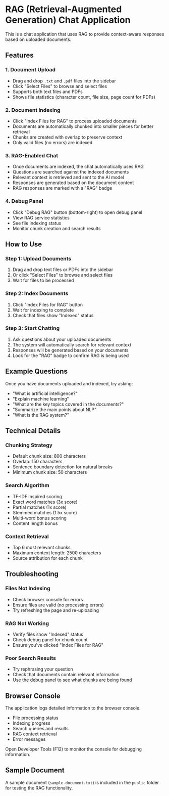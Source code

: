 # RAG (Retrieval-Augmented Generation) Chat Application

This is a chat application that uses RAG to provide context-aware responses based on uploaded documents.

## Features

### 1. Document Upload

- Drag and drop `.txt` and `.pdf` files into the sidebar
- Click "Select Files" to browse and select files
- Supports both text files and PDFs
- Shows file statistics (character count, file size, page count for PDFs)

### 2. Document Indexing

- Click "Index Files for RAG" to process uploaded documents
- Documents are automatically chunked into smaller pieces for better retrieval
- Chunks are created with overlap to preserve context
- Only valid files (no errors) are indexed

### 3. RAG-Enabled Chat

- Once documents are indexed, the chat automatically uses RAG
- Questions are searched against the indexed documents
- Relevant context is retrieved and sent to the AI model
- Responses are generated based on the document content
- RAG responses are marked with a "RAG" badge

### 4. Debug Panel

- Click "Debug RAG" button (bottom-right) to open debug panel
- View RAG service statistics
- See file indexing status
- Monitor chunk creation and search results

## How to Use

### Step 1: Upload Documents

1. Drag and drop text files or PDFs into the sidebar
2. Or click "Select Files" to browse and select files
3. Wait for files to be processed

### Step 2: Index Documents

1. Click "Index Files for RAG" button
2. Wait for indexing to complete
3. Check that files show "Indexed" status

### Step 3: Start Chatting

1. Ask questions about your uploaded documents
2. The system will automatically search for relevant context
3. Responses will be generated based on your documents
4. Look for the "RAG" badge to confirm RAG is being used

## Example Questions

Once you have documents uploaded and indexed, try asking:

- "What is artificial intelligence?"
- "Explain machine learning"
- "What are the key topics covered in the documents?"
- "Summarize the main points about NLP"
- "What is the RAG system?"

## Technical Details

### Chunking Strategy

- Default chunk size: 800 characters
- Overlap: 150 characters
- Sentence boundary detection for natural breaks
- Minimum chunk size: 50 characters

### Search Algorithm

- TF-IDF inspired scoring
- Exact word matches (3x score)
- Partial matches (1x score)
- Stemmed matches (1.5x score)
- Multi-word bonus scoring
- Content length bonus

### Context Retrieval

- Top 6 most relevant chunks
- Maximum context length: 2500 characters
- Source attribution for each chunk

## Troubleshooting

### Files Not Indexing

- Check browser console for errors
- Ensure files are valid (no processing errors)
- Try refreshing the page and re-uploading

### RAG Not Working

- Verify files show "Indexed" status
- Check debug panel for chunk count
- Ensure you've clicked "Index Files for RAG"

### Poor Search Results

- Try rephrasing your question
- Check that documents contain relevant information
- Use the debug panel to see what chunks are being found

## Browser Console

The application logs detailed information to the browser console:

- File processing status
- Indexing progress
- Search queries and results
- RAG context retrieval
- Error messages

Open Developer Tools (F12) to monitor the console for debugging information.

## Sample Document

A sample document (`sample-document.txt`) is included in the `public` folder for testing the RAG functionality.
